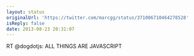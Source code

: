 ```yaml
---
layout: status
originalUrl: 'https://twitter.com/marcgg/status/371006710464278528'
isReply: false
date: 2013-08-23 20:31:07
---
```


RT @dogdotjs: ALL THINGS ARE JAVASCRIPT
